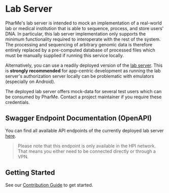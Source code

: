 # Lab Server

PharMe's lab server is intended to mock an implementation of a real-world lab
or medical institution that is able to sequence, process, and store users' DNA.
In particular, this lab server implementation only supports the minimum
functionality required to interoperate with the rest of the system. The
processing and sequencing of arbitrary genomic data is therefore entirely
replaced by a pre-computed database of processed files which must be manually
supplied if running this service locally.

Alternatively, you can use a readily deployed version of the [lab
server](https://lab-server-pharme.dhc-lab.hpi.de/api). This is **strongly
recommended** for app-centric development as running the lab server's
authorization server locally can be problematic with emulators (especially on
Android).

The deployed lab server offers mock-data for several test users which can be
consumed by PharMe. Contact a project maintainer if you require these
credentials.

## Swagger Endpoint Documentation (OpenAPI)

You can find all available API endpoints of the currently deployed lab server
[here](https://lab-server-pharme.dhc-lab.hpi.de/api).

> Please note that this endpoint is only available in the HPI network.
> That means you either need to be connected directly or through a VPN.

## Getting Started

See our [Contribution Guide](CONTRIBUTING.md) to get started.
